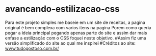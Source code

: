 # avancando-estilizacao-css

Para este projeto simples me baseie em um site de receitas, a pagina original é bem complexa com varios itens na pagina
Porem como queria pegar a ideia principal pegando apenas parte do site e assim dar  mais enfase a estilização com o CSS foquei neste objetivo.
#Assim fiz uma versão simplificado do site ao qual me inspirei
#Créditos ao site: www.tudogostoso.com.br/

